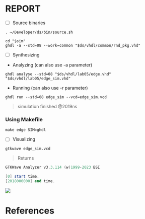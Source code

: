 # REPORT

- [ ] Source binaries

```
. ~/Developer/ds/bin/source.sh
```

```
cd "$sim"
ghdl -a --std=08 --work=common "$ds/vhdl/common/rnd_pkg.vhd"
```

- [ ] Synthesizing

* Analyzing (can also use -a parameter)

```
ghdl analyse --std=08 "$ds/vhdl/lab05/edge.vhd" "$ds/vhdl/lab05/edge_sim.vhd"
```

* Running (can also use -r parameter)

```
ghdl run --std=08 edge_sim --vcd=edge_sim.vcd
```
> simulation finished @2019ns

### Using Makefile

```
make edge SIM=ghdl
```

- [ ] Visualizing

```
gtkwave edge_sim.vcd
```
> Returns
```powershell
GTKWave Analyzer v3.3.114 (w)1999-2023 BSI

[0] start time.
[2018000000] end time.
```

<img src=images/sr_sim.png width='' height='' > </img>


# References


